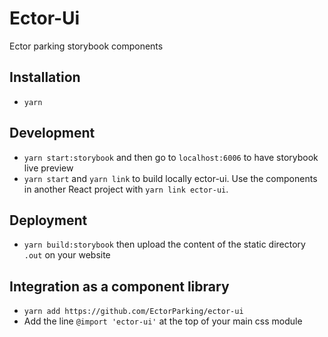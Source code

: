 # Ector-Ui

Ector parking storybook components

## Installation
- `yarn`

## Development
- `yarn start:storybook` and then go to `localhost:6006` to have storybook live preview
- `yarn start` and `yarn link` to build locally ector-ui. Use the components in another React project with `yarn link ector-ui`.



## Deployment
- `yarn build:storybook` then upload the content of the static directory `.out` on your website

## Integration as a component library
- `yarn add https://github.com/EctorParking/ector-ui`
- Add the line `@import 'ector-ui'` at the top of your main css module
